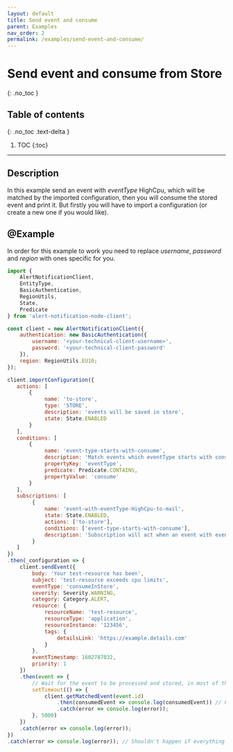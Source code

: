 ```yaml
---
layout: default
title: Send event and consume
parent: Examples
nav_order: 2
permalink: /examples/send-event-and-consume/
---
```


# Send event and consume from Store
{: .no_toc }

## Table of contents
{: .no_toc .text-delta }

1. TOC
{:toc}

---

## Description

In this example send an event with _eventType_ HighCpu, which will be matched by the imported configuration, then you will consume the stored event and print it. But firstly you will have to import a configuration (or create a new one if you would like).

## @Example

In order for this example to work you need to replace _username_, _password_ and  _region_  with ones specific for you.

```js
import {
    AlertNotificationClient,
    EntityType,
    BasicAuthentication,
    RegionUtils,
    State,
    Predicate
} from 'alert-notification-node-client';

const client = new AlertNotificationClient({
    authentication: new BasicAuthentication({
        username: '<your-technical-client-username>',
        password: '<your-technical-client-password'
    }),
    region: RegionUtils.EU10;
});

client.importConfiguration({
   actions: [
       {
            name: 'to-store',
            type: 'STORE',
            description: 'events will be saved in store',
            state: State.ENABLED
       }
   ],
   conditions: [
       {
            name: 'event-type-starts-with-consume',
            description: 'Match events which eventType starts with consume',
            propertyKey: 'eventType',
            predicate: Predicate.CONTAINS,
            propertyValue: 'consume'
       }
   ],
   subscriptions: [
        {
            name: 'event-with-eventType-HighCpu-to-mail',
            state: State.ENABLED,
            actions: ['to-store'],
            conditions: ['event-type-starts-with-consume'],
            description: 'Subscription will act when an event with eventType which starts with consume is received and will store it for further consuming'
        }
   ]
})
.then(_configuration => {
    client.sendEvent({
        body: 'Your test-resource has been',
        subject: 'test-resource exceeds cpu limits',
        eventType: 'consumeInStore',
        severity: Severity.WARNING,
        category: Category.ALERT,
        resource: {
            resourceName: 'test-resource',
            resourceType: 'application',
            resourceInstance: '123456',
            tags: {
                detailsLink: 'https://example.details.com'
            }
        },
        eventTimestamp: 1602787032,
        priority: 1
    })
    .then(event => {
        // Wait for the event to be processed and stored, in most of the cases it will take less time than 5 seconds, but just to be on the safe side
        setTimeout(() => {
            client.getMatchedEvent(event.id)
                .then(consumedEvent => console.log(consumedEvent)) // Print the consumed event
                .catch(error => console.log(error));
        }, 5000)
    })
    .catch(error => console.log(error));
})
.catch(error => console.log(error)); // Shouldn't happen if everything above is setup correctly
```